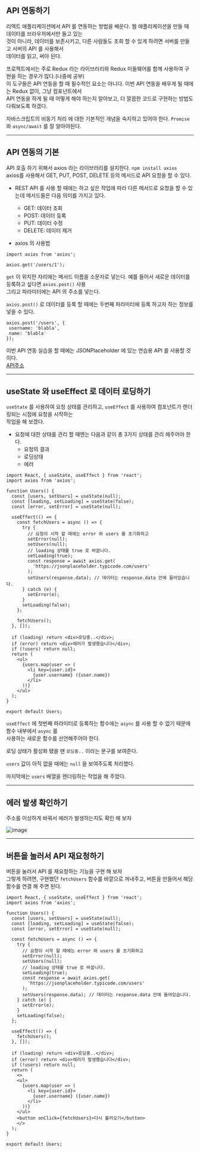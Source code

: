 ## API 연동하기   

리액트 애플리케이션에서 API 를 연동하는 방법을 배운다. 웹 애플리케이션을 만들 때 데이터를 브라우저에서만 들고 있는  
것이 아니라, 데이터를 보존시키고, 다른 사람들도 조회 할 수 있게 하려면 서버를 만들고 서버의 API 를 사용해서    
데이터를 읽고, 써야 된다.    

프로젝트에서는 주로 Redux 라는 라이브러리와 Redux 미들웨어를 함께 사용하여 구현을 하는 경우가 많다.(나중에 공부)   
이 도구들은 API 연동을 할 때 필수적인 요소는 아니다. 이번 API 연동을 배우게 될 때에는 Redux 없이, 그냥 컴포넌트에서   
API 연동을 하게 될 때 어떻게 해야 하는지 알아보고, 더 깔끔한 코드로 구현하는 방법도 다뤄보도록 하겠다.   

자바스크립트의 비동기 처리 에 대한 기본적인 개념을 숙지하고 있어야 한다. `Promise` 와 `async/await` 를 잘 알아야된다.  

<hr>

## API 연동의 기본  

API 호출 하기 위해서 axios 라는 라이브러리를 설치한다. `npm install axios`   
axios를 사용해서 GET, PUT, POST, DELETE 등의 메서드로 API 요청을 할 수 있다.   

* REST API 를 사용 할 때에는 하고 싶은 작업에 따라 다른 메서드로 요청을 할 수 있는데 메서드들은 다음 의미를 가지고 있다.  
  * GET: 데이터 조회  
  * POST: 데이터 등록   
  * PUT: 데이터 수정   
  * DELETE: 데이터 제거   

* axios 의 사용법  
```
import axios from 'axios';

axios.get('/users/1');
```

`get` 이 위치한 자리에는 메서드 이름을 소문자로 넣는다. 예를 들어서 새로운 데이터를 등록하고 싶다면 `axios.post()` 사용  
그리고 파라미터에는 API 의 주소를 넣는다.   

`axios.post()` 로 데이터를 등록 할 때에는 두번째 파라미터에 등록 하고자 하는 정보를 넣을 수 있다.   
```
axios.post('/users', {
 username: 'blabla',
 name: 'blabla'
});
```

이번 API 연동 실습을 할 때에는 JSONPlaceholder 에 있는 연습용 API 를 사용할 것이다.  
[API주소](https://jsonplaceholder.typicode.com/users)  

<hr>

## useState 와 useEffect 로 데이터 로딩하기  

`useState` 를 사용하여 요청 상태를 관리하고, `useEffect` 를 사용하여 컴포넌트가 렌더링되는 시점에 요청을 시작하는  
작업을 해 보겠다.  

* 요청에 대한 상태를 관리 할 때엔는 다음과 같이 총 3가지 상태를 관리 헤주어야 한다.  
  * 요청의 결과  
  * 로딩상태  
  * 에러  

```
import React, { useState, useEffect } from 'react';
import axios from 'axios';

function Users() {
  const [users, setUsers] = useState(null);
  const [loading, setLoading] = useState(false);
  const [error, setError] = useState(null);

  useEffect(() => {
    const fetchUsers = async () => {
      try {
        // 요청이 시작 할 때에는 error 와 users 를 초기화하고
        setError(null);
        setUsers(null);
        // loading 상태를 true 로 바꿉니다.
        setLoading(true);
        const response = await axios.get(
          'https://jsonplaceholder.typicode.com/users'
        );
        setUsers(response.data); // 데이터는 response.data 안에 들어있습니다.
      } catch (e) {
        setError(e);
      }
      setLoading(false);
    };

    fetchUsers();
  }, []);

  if (loading) return <div>로딩중..</div>;
  if (error) return <div>에러가 발생했습니다</div>;
  if (!users) return null;
  return (
    <ul>
      {users.map(user => (
        <li key={user.id}>
          {user.username} ({user.name})
        </li>
      ))}
    </ul>
  );
}

export default Users;
```

`useEffect` 에 첫번째 파라미터로 등록하는 함수에는 `async` 를 사용 할 수 없기 때문에 함수 내부에서 `async` 를   
사용하는 새로운 함수를 선언해주어야 한다.  

로딩 상태가 활성화 됐을 땐 `로딩중..` 이라는 문구를 보여준다.  

`users` 값이 아직 없을 때에는 `null` 을 보여주도록 처리했다.  

마지막에는 `users` 배열을 렌더링하는 작업을 해 주었다.  

<hr>

## 에러 발생 확인하기  

주소를 이상하게 바꿔서 에러가 발생하는지도 확인 헤 보자  

![image](https://user-images.githubusercontent.com/97012561/217148272-436a8c34-7297-4e6e-967c-556b36839215.png)

<hr>

## 버튼을 눌러서 API 재요청하기  
버튼을 눌러서 API 를 재요청하는 기능을 구현 해 보자  
그렇게 하려면, 구현했던 `fetchUsers` 함수를 바깥으로 꺼내주고, 버튼을 만들어서 해당 함수를 연결 해 주면 된다.   

```
import React, { useState, useEffect } from 'react';
import axios from 'axios';

function Users() {
  const [users, setUsers] = useState(null);
  const [loading, setLoading] = useState(false);
  const [error, setError] = useState(null);
  
  const fetchUsers = async () => {
    try {
      // 요청이 시작 할 때에는 error 와 users 를 초기화하고
      setError(null);
      setUsers(null);
      // loading 상태를 true 로 바꿉니다.
      setLoading(true);
      const response = await axios.get(
        'https://jsonplaceholder.typicode.com/users'
      );
      setUsers(response.data); // 데이터는 response.data 안에 들어있습니다.
    } catch (e) {
      setError(e);
    }
    setLoading(false);
  };

  useEffect(() => {
    fetchUsers();
  }, []);

  if (loading) return <div>로딩중..</div>;
  if (error) return <div>에러가 발생했습니다</div>;
  if (!users) return null;
  return (
    <>
    <ul>
      {users.map(user => (
        <li key={user.id}>
          {user.username} ({user.name})
        </li>
      ))}
    </ul>
    <button onClick={fetchUsers}>다시 불러오기</button>
    </>
  );
}

export default Users;
```





 
